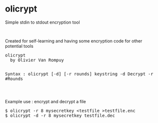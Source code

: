 # olicrypt
<p>Simple stdin to stdout encryption tool<p>
<br/>
<p>Created for self-learning and having some encryption code for other potential tools</p>
<pre>olicrypt
  by Olivier Van Rompuy

  Syntax : olicrypt [-d] [-r rounds] keystring
   -d   Decrypt
   -r   #Rounds</pre>
<br/>
<p>Example use : encrypt and decrypt a file</p>
<pre>$ olicrypt -r 8 mysecretkey &lt;testfile &gt;testfile.enc
$ olicrypt -d -r 8 mysecretkey <testfile.enc >testfile.dec</pre>